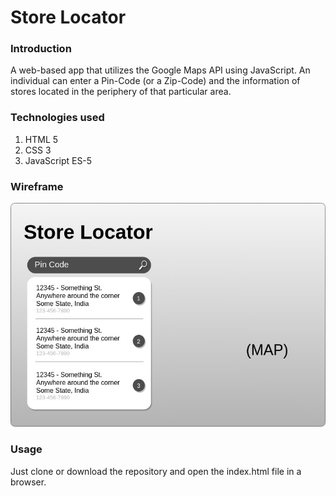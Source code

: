 # Store Locator

### Introduction

A web-based app that utilizes the Google Maps API using JavaScript. An individual can enter a Pin-Code (or a Zip-Code) and the information of stores located in the periphery of that particular area.

### Technologies used

1. HTML 5
2. CSS 3
3. JavaScript ES-5

### Wireframe

![Wireframe](./StoreLocatorWireframe.jpg)

### Usage

Just clone or download the repository and open the index.html file in a browser.
